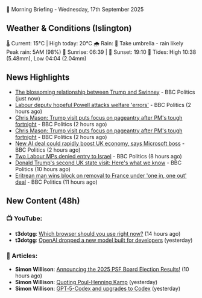 🌅 Morning Briefing - Wednesday, 17th September 2025

## Weather & Conditions (Islington)

🌡️ Current: 15°C | High today: 20°C
🌧️ Rain: 🌂 Take umbrella - rain likely
   Peak rain: 5AM (98%)
🌅 Sunrise: 06:39 | 🌇 Sunset: 19:10
🌊 Tides: High 10:38 (5.48mm), Low 04:04 (2.04mm)

## News Highlights

- [The blossoming relationship between Trump and Swinney](https://www.bbc.com/news/articles/c3e75d7g49no?at_medium=RSS&at_campaign=rss) - BBC Politics (just now)
- [Labour deputy hopeful Powell attacks welfare 'errors'](https://www.bbc.com/news/articles/cly6gevkn7zo?at_medium=RSS&at_campaign=rss) - BBC Politics (2 hours ago)
- [Chris Mason: Trump visit puts focus on pageantry after PM's tough fortnight](https://www.bbc.com/news/articles/c80gk8j8epvo?at_medium=RSS&at_campaign=rss) - BBC Politics (2 hours ago)
- [Chris Mason: Trump visit puts focus on pageantry after PM's tough fortnight](https://www.bbc.com/news/articles/c80gk8j8epvo?at_medium=RSS&at_campaign=rss) - BBC Politics (2 hours ago)
- [New AI deal could rapidly boost UK economy, says Microsoft boss](https://www.bbc.com/news/articles/c7016ljre03o?at_medium=RSS&at_campaign=rss) - BBC Politics (2 hours ago)
- [Two Labour MPs denied entry to Israel](https://www.bbc.com/news/articles/cge2gweqzjno?at_medium=RSS&at_campaign=rss) - BBC Politics (8 hours ago)
- [Donald Trump's second UK state visit: Here's what we know](https://www.bbc.com/news/articles/c8rynvlm6zjo?at_medium=RSS&at_campaign=rss) - BBC Politics (10 hours ago)
- [Eritrean man wins block on removal to France under 'one in, one out' deal](https://www.bbc.com/news/articles/c1dqe2443l1o?at_medium=RSS&at_campaign=rss) - BBC Politics (11 hours ago)

## New Content (48h)
### 📺 YouTube:

- **t3dotgg**: [Which browser should you use right now?](https://www.youtube.com/watch?v=m1QrNF9wZao) (14 hours ago)
- **t3dotgg**: [OpenAI dropped a new model built for developers](https://www.youtube.com/watch?v=j9wvCrON3XA) (yesterday)

### 📝 Articles:

- **Simon Willison**: [Announcing the 2025 PSF Board Election Results!](https://simonwillison.net/2025/Sep/16/the-2025-psf-board-election-results/#atom-everything) (10 hours ago)
- **Simon Willison**: [Quoting Poul-Henning Kamp](https://simonwillison.net/2025/Sep/15/poul-henning-kamp/#atom-everything) (yesterday)
- **Simon Willison**: [GPT‑5-Codex and upgrades to Codex](https://simonwillison.net/2025/Sep/15/gpt-5-codex/#atom-everything) (yesterday)
